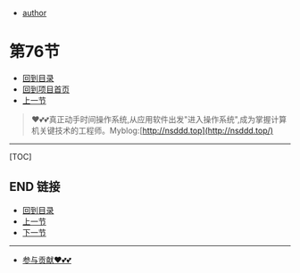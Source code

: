 + [author](https://github.com/3293172751)
# 第76节
+ [回到目录](../README.md)
+ [回到项目首页](../../README.md)
+ [上一节](75.md)
> ❤️💕💕真正动手时间操作系统,从应用软件出发"进入操作系统",成为掌握计算机关键技术的工程师。Myblog:[http://nsddd.top](http://nsddd.top/)
---
[TOC]





## END 链接
+ [回到目录](../README.md)
+ [上一节](75.md)
+ [下一节](77.md)
---
+ [参与贡献❤️💕💕](https://github.com/3293172751/Block_Chain/blob/master/Git/git-contributor.md)